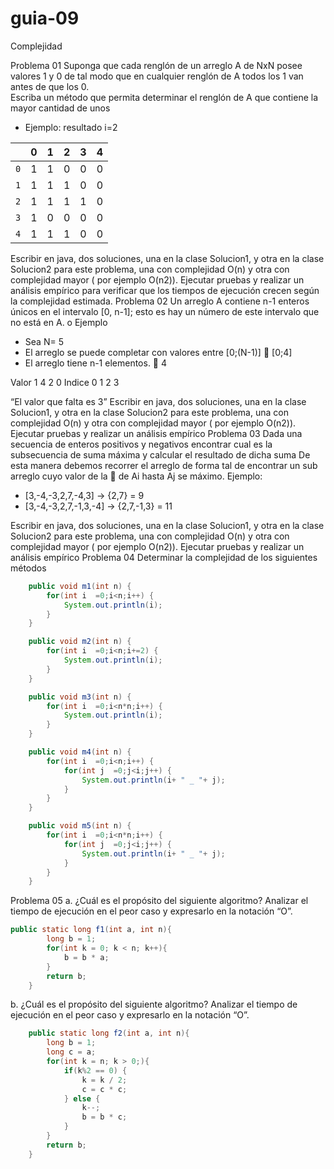 # guia-09
Complejidad

Problema 01
Suponga que cada renglón de un arreglo A de NxN posee valores 1 y 0 de tal modo que en cualquier renglón de A todos los 1 van antes de que los 0.  
Escriba un método que permita determinar el renglón de A que contiene la mayor cantidad de unos
-	Ejemplo: resultado i=2 

|   | 0  | 1  | 2  | 3  | 4 |
|---|:--:|:--:|:--:|:--:|--:|
|`0` | 1  | 1  | 0  | 0  | 0 |
|`1` | 1  | 1  | 1  | 0  | 0 |
|`2` | 1  | 1  | 1  | 1  | 0 |
|`3` | 1  | 0  | 0  | 0  | 0 |
|`4` | 1  | 1  | 1  | 0  | 0 |

Escribir en java, dos soluciones, una en la clase Solucion1, y otra en la clase Solucion2 para este problema, una con complejidad O(n) y otra con complejidad mayor ( por ejemplo  O(n2)).
Ejecutar pruebas y realizar un análisis empírico para verificar que los tiempos de ejecución crecen según la complejidad estimada.
Problema 02
Un arreglo A contiene n-1 enteros únicos en el intervalo [0, n-1]; esto es hay un número de este intervalo que no está en A.
o	Ejemplo 
-	Sea N= 5
-	El arreglo se puede completar con valores entre [0;(N-1)]  [0;4]
-	El arreglo tiene n-1 elementos.  4

Valor	1	4	2	0
Indice	0	1	2	3

“El valor que falta es 3”
Escribir en java, dos soluciones, una en la clase Solucion1, y otra en la clase Solucion2 para este problema, una con complejidad O(n) y otra con complejidad mayor ( por ejemplo  O(n2)).
Ejecutar pruebas y realizar un análisis empírico
Problema 03
Dada una secuencia de enteros positivos y negativos encontrar cual es la subsecuencia de suma máxima y calcular el resultado de dicha suma
De esta manera debemos recorrer el arreglo de forma tal de encontrar un sub arreglo cuyo valor de la  de Ai hasta Aj se máximo.
Ejemplo: 
-	[3,-4,-3,2,7,-4,3]   ->  {2,7} = 9
-	[3,-4,-3,2,7,-1,3,-4]   -> {2,7,-1,3} = 11

Escribir en java, dos soluciones, una en la clase Solucion1, y otra en la clase Solucion2 para este problema, una con complejidad O(n) y otra con complejidad mayor ( por ejemplo  O(n2)).
Ejecutar pruebas y realizar un análisis empírico
Problema 04
Determinar la complejidad de los siguientes métodos

```java
	public void m1(int n) {
		for(int i  =0;i<n;i++) {
			System.out.println(i);
		}
	}
```

```java
	public void m2(int n) {
		for(int i  =0;i<n;i+=2) {
			System.out.println(i);
		}
	}
```

```java
	public void m3(int n) {
		for(int i  =0;i<n*n;i++) {
			System.out.println(i);
		}
	}
```

```java
	public void m4(int n) {
		for(int i  =0;i<n;i++) {
			for(int j  =0;j<i;j++) {
				System.out.println(i+ " _ "+ j);
			}
		}
	}
```

```java
	public void m5(int n) {
		for(int i  =0;i<n*n;i++) {
			for(int j  =0;j<i;j++) {
				System.out.println(i+ " _ "+ j);
			}
		}
	}
```
Problema 05
a.	¿Cuál es el propósito del siguiente algoritmo? Analizar el tiempo de ejecución en el peor caso y expresarlo en la notación “O”.

```java
public static long f1(int a, int n){
		long b = 1;
		for(int k = 0; k < n; k++){
			b = b * a;
		}
		return b;
	}
```
b.	¿Cuál es el propósito del siguiente algoritmo? Analizar el tiempo de ejecución en el peor caso y expresarlo en la notación “O”.

```java
	public static long f2(int a, int n){
		long b = 1;
		long c = a;
		for(int k = n; k > 0;){
			if(k%2 == 0) {
				k = k / 2;
				c = c * c;
			} else {
				k--;
				b = b * c;
			}
		}
		return b;
	}
```


